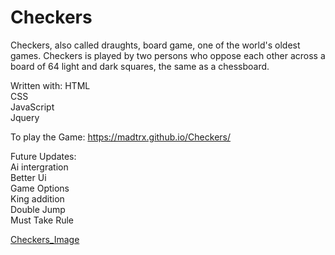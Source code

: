 # Checkers
 
Checkers, also called draughts, board game, one of the world's oldest games. Checkers is played by two persons who oppose each other across a board of 64 light and dark squares, the same as a chessboard.

Written with: 
HTML  
CSS   
JavaScript  
Jquery 

 To play the Game: https://madtrx.github.io/Checkers/
 
Future Updates:  
Ai intergration  
Better Ui  
Game Options   
King addition  
Double Jump  
Must Take Rule 

[Checkers_Image](Pictures/Checkers.png)
